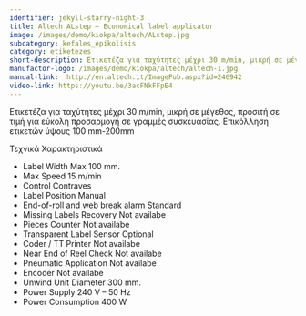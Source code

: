 ```yaml
---
identifier: jekyll-starry-night-3
title: Altech ALstep – Economical label applicator
image: /images/demo/kiokpa/altech/ALstep.jpg
subcategory: kefales_epikolisis
category: etiketezes
short-description: Ετικετέζα για ταχύτητες μέχρι 30 m/min, μικρή σε μέγεθος,προσιτή σε τιμή για εύκολη προσαρμογή σε γραμμές συσκευασίας.
manufactor-logo: /images/demo/kiokpa/altech/altech-1.jpg
manual-link:  http://en.altech.it/ImagePub.aspx?id=246942
video-link: https://youtu.be/3acFNkFFpE4
---
```





 Ετικετέζα για ταχύτητες μέχρι 30 m/min, μικρή σε μέγεθος,
προσιτή σε τιμή για εύκολη προσαρμογή σε γραμμές συσκευασίας.
Επικόλληση ετικετών ύψους 100 mm-200mm




Τεχνικά Χαρακτηριστικά

* Label Width     Max 100 mm.
* Max Speed   15 m/min
* Control     Contraves
* Label Position  Manual
* End-of-roll and web break alarm     Standard
* Missing Labels Recovery     Not availabe
* Pieces Counter  Not availabe
* Transparent Label Sensor    Optional
* Coder / TT Printer  Not availabe
* Near End of Reel Check  Not availabe
* Pneumatic Application   Not availabe
* Encoder     Not availabe
* Unwind Unit Diameter    300 mm.
* Power Supply    240 V – 50 Hz
* Power Consumption   400 W